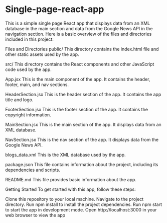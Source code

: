 # Single-page-react-app
This is a simple single page React app that displays data from an XML database in the main section and data from the Google News API in the navigation section. Here is a basic overview of the files and directories included in this project:

Files and Directories
public/
This directory contains the index.html file and other static assets used by the app.

src/
This directory contains the React components and other JavaScript code used by the app.

App.jsx
This is the main component of the app. It contains the header, footer, main, and nav sections.

HeaderSection.jsx
This is the header section of the app. It contains the app title and logo.

FooterSection.jsx
This is the footer section of the app. It contains the copyright information.

MainSection.jsx
This is the main section of the app. It displays data from an XML database.

NavSection.jsx
This is the nav section of the app. It displays data from the Google News API.

blogs_data.xml
This is the XML database used by the app.

package.json
This file contains information about the project, including its dependencies and scripts.

README.md
This file provides basic information about the app.

Getting Started
To get started with this app, follow these steps:

Clone this repository to your local machine.
Navigate to the project directory.
Run npm install to install the project dependencies.
Run npm start to start the app in development mode.
Open http://localhost:3000 in your web browser to view the app
